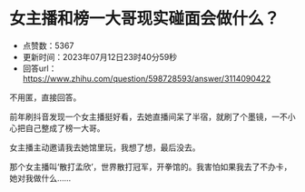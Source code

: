# 女主播和榜一大哥现实碰面会做什么？
- 点赞数：5367
- 更新时间：2023年07月12日23时40分59秒
- 回答url：https://www.zhihu.com/question/598728593/answer/3114090422
<body>
 <p data-pid="LJbho7JR">不用匿，直接回答。</p>
 <p data-pid="L7reI7GB">前年刷抖音发现一个女主播挺好看，去她直播间呆了半宿，就刷了个墨镜，一不小心把自己整成了榜一大哥。</p>
 <p data-pid="vq545nIW">女主播主动邀请我去她馆里玩，我想了想，最后没去。</p>
 <p data-pid="nvSO8Ep9">那个女主播叫‘散打孟欣’，世界散打冠军，开拳馆的。我害怕如果我去了不办卡，她对我做什么……</p>
</body>